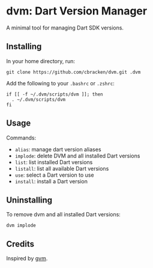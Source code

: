 dvm: Dart Version Manager
=========================

A minimal tool for managing Dart SDK versions.

## Installing

In your home directory, run:
```
git clone https://github.com/cbracken/dvm.git .dvm
```

Add the following to your `.bashrc` or `.zshrc`:
```
if [[ -f ~/.dvm/scripts/dvm ]]; then
  . ~/.dvm/scripts/dvm
fi
```

## Usage

Commands:

   * `alias`: manage dart version aliases
   * `implode`: delete DVM and all installed Dart versions
   * `list`: list installed Dart versions
   * `listall`: list all available Dart versions
   * `use`: select a Dart version to use
   * `install`: install a Dart version

## Uninstalling

To remove dvm and all installed Dart versions:

```
dvm implode
```

## Credits

Inspired by [gvm](https://github.com/moovweb/gvm).
